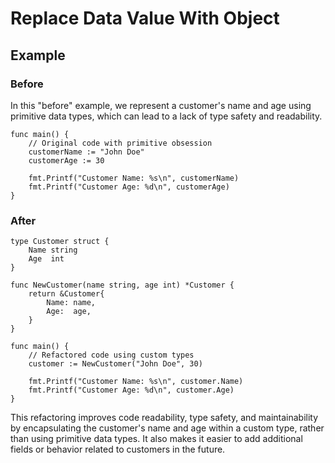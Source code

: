 # Replace Data Value With Object

## Example

### Before

In this "before" example, we represent a customer's name and age using primitive data types, which can lead to a lack of type safety and readability.


```
func main() {
    // Original code with primitive obsession
    customerName := "John Doe"
    customerAge := 30

    fmt.Printf("Customer Name: %s\n", customerName)
    fmt.Printf("Customer Age: %d\n", customerAge)
}
```

### After

```
type Customer struct {
    Name string
    Age  int
}

func NewCustomer(name string, age int) *Customer {
    return &Customer{
        Name: name,
        Age:  age,
    }
}

func main() {
    // Refactored code using custom types
    customer := NewCustomer("John Doe", 30)

    fmt.Printf("Customer Name: %s\n", customer.Name)
    fmt.Printf("Customer Age: %d\n", customer.Age)
}
```

This refactoring improves code readability, type safety, and maintainability by encapsulating the customer's name and age within a custom type, rather than using primitive data types. It also makes it easier to add additional fields or behavior related to customers in the future.